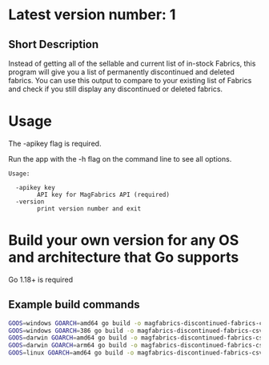 # Latest version number: 1

## Short Description

Instead of getting all of the sellable and current list of in-stock Fabrics, this program will give you a list of permanently discontinued and deleted fabrics. You can use this output to compare to your existing list of Fabrics and check if you still display any discontinued or deleted fabrics.

# Usage

The -apikey flag is required.

Run the app with the -h flag on the command line to see all options.

```
Usage:

  -apikey key
        API key for MagFabrics API (required)
  -version
        print version number and exit
```

# Build your own version for any OS and architecture that Go supports

Go 1.18+ is required

## Example build commands

```bash
GOOS=windows GOARCH=amd64 go build -o magfabrics-discontinued-fabrics-csv-x64.exe
GOOS=windows GOARCH=386 go build -o magfabrics-discontinued-fabrics-csv-x32.exe
GOOS=darwin GOARCH=amd64 go build -o magfabrics-discontinued-fabrics-csv-macos-amd64
GOOS=darwin GOARCH=arm64 go build -o magfabrics-discontinued-fabrics-csv-macos-arm64
GOOS=linux GOARCH=amd64 go build -o magfabrics-discontinued-fabrics-csv-linux-arm64
```
